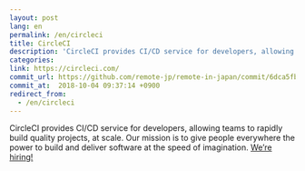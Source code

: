 ```yaml
---
layout: post
lang: en
permalink: /en/circleci
title: CircleCI
description: 'CircleCI provides CI/CD service for developers, allowing teams to rapidly build quality projects, at scale. Our mission is to give people everywhere the power to build and deliver software at the speed of imagination. We’re hiring!'
categories: 
link: https://circleci.com/
commit_url: https://github.com/remote-jp/remote-in-japan/commit/6dca5fb20de72e2bf0e88ed0923fd71fb0afd722
commit_at:  2018-10-04 09:37:14 +0900
redirect_from:
  - /en/circleci
---
```


<p>CircleCI provides CI/CD service for developers, allowing teams to rapidly build quality projects, at scale. Our mission is to give people everywhere the power to build and deliver software at the speed of imagination. <a href="https://circleci.com/jobs/">We’re hiring!</a></p>
